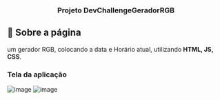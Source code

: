 <h3 align="center">
  Projeto DevChallengeGeradorRGB
</h3>

## :rocket: Sobre a página

um gerador RGB, colocando a data e Horário atual, utilizando **HTML, JS, CSS**.

### Tela da aplicação

![image](https://github.com/JonanthaW/Projeto-DevChallengeGeradorRGB/blob/main/assets/example1.jpg)
![image](https://github.com/JonanthaW/Projeto-DevChallengeGeradorRGB/blob/main/assets/example2.gif)
